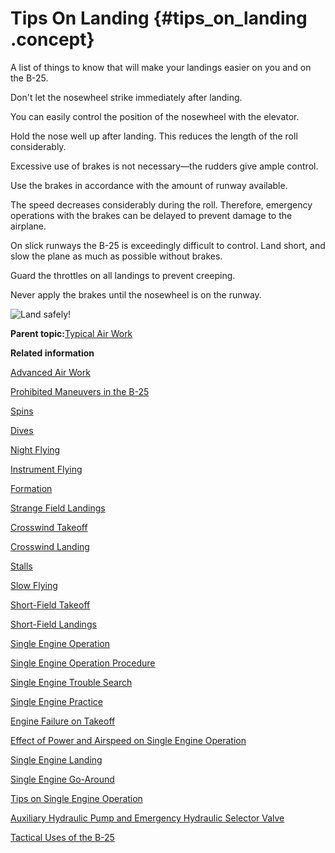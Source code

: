 # Tips On Landing {#tips_on_landing .concept}

A list of things to know that will make your landings easier on you and on the B-25.

Don't let the nosewheel strike immediately after landing.

You can easily control the position of the nosewheel with the elevator.

Hold the nose well up after landing. This reduces the length of the roll considerably.

Excessive use of brakes is not necessary—the rudders give ample control.

Use the brakes in accordance with the amount of runway available.

The speed decreases considerably during the roll. Therefore, emergency operations with the brakes can be delayed to prevent damage to the airplane.

On slick runways the B-25 is exceedingly difficult to control. Land short, and slow the plane as much as possible without brakes.

Guard the throttles on all landings to prevent creeping.

Never apply the brakes until the nosewheel is on the runway.

![Land safely!](../images/cartoon-landing_crash.png "Don't do this!")

**Parent topic:**[Typical Air Work](../topics/typical_air_work.md)

**Related information**  


[Advanced Air Work](../topics/advanced_air_work.md)

[Prohibited Maneuvers in the B-25](../topics/prohibited_maneuvers_in_the_b_25.md)

[Spins](../topics/spins.md)

[Dives](../topics/dives.md)

[Night Flying](../topics/night_flying.md)

[Instrument Flying](../topics/instrument_flying.md)

[Formation](../topics/formation.md)

[Strange Field Landings](../topics/strange_field_landings.md)

[Crosswind Takeoff](../topics/crosswind_takeoff.md)

[Crosswind Landing](../topics/crosswind_landing.md)

[Stalls](../topics/stalls.md)

[Slow Flying](../topics/slow_flying.md)

[Short-Field Takeoff](../topics/short_field_takeoff.md)

[Short-Field Landings](../topics/short_field_landings.md)

[Single Engine Operation](../topics/single_engine_operation.md)

[Single Engine Operation Procedure](../topics/single_engine_operation_procedure.md)

[Single Engine Trouble Search](../topics/single_engine_trouble_search.md)

[Single Engine Practice](../topics/single_engine_practice.md)

[Engine Failure on Takeoff](../topics/engine_failure_on_takeoff.md)

[Effect of Power and Airspeed on Single Engine Operation](../topics/effect_of_power_and_airspeed_on_single_engine_operation.md)

[Single Engine Landing](../topics/single_engine_landing.md)

[Single Engine Go-Around](../topics/single_engine_go_around.md)

[Tips on Single Engine Operation](../topics/tips_on_single_engine_operation.md)

[Auxiliary Hydraulic Pump and Emergency Hydraulic Selector Valve](../topics/auxiliary_hydraulic_pump_and_emergency_hydraulic_selector_valve.md)

[Tactical Uses of the B-25](../topics/tactical_uses_of_the_b_25.md)

